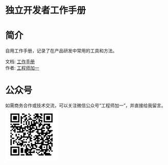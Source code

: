# 独立开发者工作手册

# 简介

自用工作手册，记录了在产品研发中常用的工具和方法。

文档: [工作手册](https://oonne.github.io/indie-developer-handbook/)  
作者: [工程师加一](https://blog.oonne.com)

# 公众号

如需商务合作或技术交流，可以关注微信公众号“工程师加一”，并直接给我留言。
![微信二维码](./src/img/wx.png)
